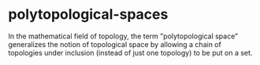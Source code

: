 # polytopological-spaces
In the mathematical field of topology, the term "polytopological space" generalizes the notion of topological space by allowing a chain of topologies under inclusion (instead of just one topology) to be put on a set.
